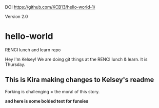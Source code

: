 DOI https://github.com/KCB13/hello-world-1/

Version 2.0

# hello-world
RENCI lunch and learn repo

Hey I'm Kelsey!
We are doing git things at the RENCI lunch & learn.
It is Thursday.

## This is Kira making changes to Kelsey's readme

Forking is challenging =  the moral of this story.

**and here is some bolded text for funsies**
